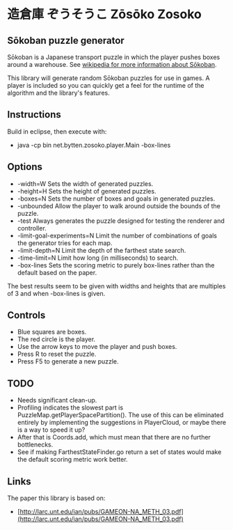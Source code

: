 # 造倉庫 ぞうそうこ Zōsōko Zosoko

## Sōkoban puzzle generator

Sōkoban is a Japanese transport puzzle in which the player pushes boxes around
a warehouse. See [wikipedia for more information about Sōkoban](http://en.wikipedia.org/wiki/Sokoban).

This library will generate random Sōkoban puzzles for use in games. A player
is included so you can quickly get a feel for the runtime of the algorithm and
the library's features. 

## Instructions

Build in eclipse, then execute with:

* java -cp bin net.bytten.zosoko.player.Main -box-lines


## Options

* -width=W Sets the width of generated puzzles.
* -height=H Sets the height of generated puzzles.
* -boxes=N Sets the number of boxes and goals in generated puzzles.
* -unbounded Allow the player to walk around outside the bounds of the puzzle.
* -test Always generates the puzzle designed for testing the renderer and controller.
* -limit-goal-experiments=N Limit the number of combinations of goals the generator tries for each map.
* -limit-depth=N Limit the depth of the farthest state search.
* -time-limit=N Limit how long (in milliseconds) to search.
* -box-lines Sets the scoring metric to purely box-lines rather than the default based on the paper.

The best results seem to be given with widths and heights that are multiples of
3 and when -box-lines is given.

## Controls

* Blue squares are boxes.
* The red circle is the player.
* Use the arrow keys to move the player and push boxes.
* Press R to reset the puzzle.
* Press F5 to generate a new puzzle.


## TODO

* Needs significant clean-up.
* Profiling indicates the slowest part is PuzzleMap.getPlayerSpacePartition().
  The use of this can be eliminated entirely by implementing the suggestions in
  PlayerCloud, or maybe there is a way to speed it up?
* After that is Coords.add, which must mean that there are no further
  bottlenecks.
* See if making FarthestStateFinder.go return a set of states would make the
  default scoring metric work better.


## Links

The paper this library is based on:

* [http://larc.unt.edu/ian/pubs/GAMEON-NA_METH_03.pdf](http://larc.unt.edu/ian/pubs/GAMEON-NA_METH_03.pdf)

